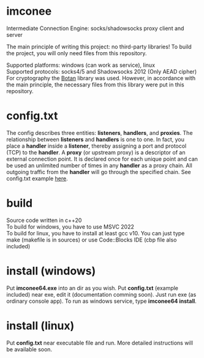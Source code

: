 # imconee
Intermediate Connection Engine: socks/shadowsocks proxy client and server

The main principle of writing this project: no third-party libraries! To build the project, you will only need files from this repository.

Supported platforms: windows (can work as service), linux<br>
Supported protocols: socks4/5 and Shadowsocks 2012 (Only AEAD cipher)<br>
For cryptography the [Botan](https://github.com/randombit/botan) library was used. However, in accordance with the main principle, the necessary files from this library were put in this repository.

# config.txt
The config describes three entities: **listeners**, **handlers**, and **proxies**. The relationship between **listeners** and **handlers** is one to one. In fact, you place a **handler** inside a **listener**, thereby assigning a port and protocol (TCP) to the **handler**. A **proxy** (or upstream proxy) is a descriptor of an external connection point. It is declared once for each unique point and can be used an unlimited number of times in any **handler** as a proxy chain. All outgoing traffic from the **handler** will go through the specified chain. See config.txt example [here](https://github.com/oxygene-user/imconee/blob/main/conf/config.txt).

# build
Source code written in c++20<br>
To build for windows, you have to use MSVC 2022<br>
To build for linux, you have to install at least gcc v10. You can just type make (makefile is in sources) or use Code::Blocks IDE (cbp file also included)

# install (windows)
Put **imconee64.exe** into an dir as you wish. Put **config.txt** (example included) near exe, edit it (documentation comming soon). Just run exe (as ordinary console app). To run as windows service, type **imconee64 install**.

# install (linux)
Put **config.txt** near executable file and run. More detailed instructions will be available soon.
